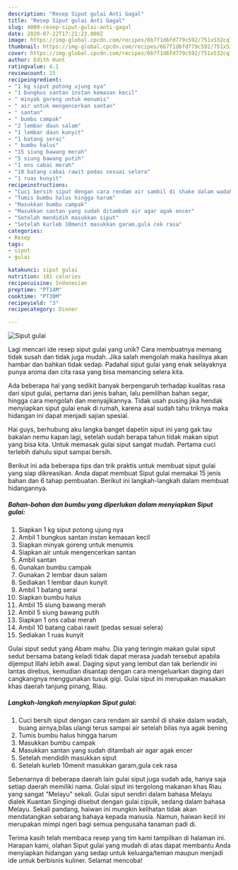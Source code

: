 ```yaml
---
description: "Resep Siput gulai Anti Gagal"
title: "Resep Siput gulai Anti Gagal"
slug: 4089-resep-siput-gulai-anti-gagal
date: 2020-07-22T17:21:23.000Z
image: https://img-global.cpcdn.com/recipes/6b7f1d6fd779c592/751x532cq70/siput-gulai-foto-resep-utama.jpg
thumbnail: https://img-global.cpcdn.com/recipes/6b7f1d6fd779c592/751x532cq70/siput-gulai-foto-resep-utama.jpg
cover: https://img-global.cpcdn.com/recipes/6b7f1d6fd779c592/751x532cq70/siput-gulai-foto-resep-utama.jpg
author: Edith Hunt
ratingvalue: 4.1
reviewcount: 15
recipeingredient:
- "1 kg siput potong ujung nya"
- "1 bungkus santan instan kemasan kecil"
- " minyak goreng untuk menumis"
- " air untuk mengencerkan santan"
- " santan"
- " bumbu campak"
- "2 lembar daun salam"
- "1 lembar daun kunyit"
- "1 batang serai"
- " bumbu halus"
- "15 siung bawang merah"
- "5 siung bawang putih"
- "1 ons cabai merah"
- "10 batang cabai rawit pedas sesuai selera"
- "1 ruas kunyit"
recipeinstructions:
- "Cuci bersih siput dengan cara rendam air sambil di shake dalam wadah, buang airnya,bilas ulangi terus sampai air setelah bilas nya agak bening"
- "Tumis bumbu halus hingga harum"
- "Masukkan bumbu campak"
- "Masukkan santan yang sudah ditambah air agar agak encer"
- "Setelah mendidih masukkan siput"
- "Setelah kurleb 10menit masukkan garam,gula cek rasa"
categories:
- Resep
tags:
- siput
- gulai

katakunci: siput gulai 
nutrition: 181 calories
recipecuisine: Indonesian
preptime: "PT14M"
cooktime: "PT30M"
recipeyield: "3"
recipecategory: Dinner

---
```



![Siput gulai](https://img-global.cpcdn.com/recipes/6b7f1d6fd779c592/751x532cq70/siput-gulai-foto-resep-utama.jpg)

Lagi mencari ide resep siput gulai yang unik? Cara membuatnya memang tidak susah dan tidak juga mudah. Jika salah mengolah maka hasilnya akan hambar dan bahkan tidak sedap. Padahal siput gulai yang enak selayaknya punya aroma dan cita rasa yang bisa memancing selera kita.

Ada beberapa hal yang sedikit banyak berpengaruh terhadap kualitas rasa dari siput gulai, pertama dari jenis bahan, lalu pemilihan bahan segar, hingga cara mengolah dan menyajikannya. Tidak usah pusing jika hendak menyiapkan siput gulai enak di rumah, karena asal sudah tahu triknya maka hidangan ini dapat menjadi sajian spesial.

Hai guys, berhubung aku langka banget dapetin siput ini yang gak tau bakalan nemu kapan lagi, setelah sudah berapa tahun tidak makan siput yang bisa kita. Untuk memasak gulai siput sangat mudah. Pertama cuci terlebih dahulu siput sampai bersih.


Berikut ini ada beberapa tips dan trik praktis untuk membuat siput gulai yang siap dikreasikan. Anda dapat membuat Siput gulai memakai 15 jenis bahan dan 6 tahap pembuatan. Berikut ini langkah-langkah dalam membuat hidangannya.

<!--inarticleads1-->

##### Bahan-bahan dan bumbu yang diperlukan dalam menyiapkan Siput gulai:

1. Siapkan 1 kg siput potong ujung nya
1. Ambil 1 bungkus santan instan kemasan kecil
1. Siapkan  minyak goreng untuk menumis
1. Siapkan  air untuk mengencerkan santan
1. Ambil  santan
1. Gunakan  bumbu campak
1. Gunakan 2 lembar daun salam
1. Sediakan 1 lembar daun kunyit
1. Ambil 1 batang serai
1. Siapkan  bumbu halus
1. Ambil 15 siung bawang merah
1. Ambil 5 siung bawang putih
1. Siapkan 1 ons cabai merah
1. Ambil 10 batang cabai rawit (pedas sesuai selera)
1. Sediakan 1 ruas kunyit


Gulai siput sedut yang Abam mahu. Dia yang teringin makan gulai siput sedut bersama batang keladi tidak dapat merasa juadah tersebut apabila dijemput Illahi lebih awal. Daging siput yang lembut dan tak berlendir ini lantas direbus, kemudian disantap dengan cara mengeluarkan daging dari cangkangnya menggunakan tusuk gigi. Gulai siput ini merupakan masakan khas daerah tanjung pinang, Riau. 

<!--inarticleads2-->

##### Langkah-langkah menyiapkan Siput gulai:

1. Cuci bersih siput dengan cara rendam air sambil di shake dalam wadah, buang airnya,bilas ulangi terus sampai air setelah bilas nya agak bening
1. Tumis bumbu halus hingga harum
1. Masukkan bumbu campak
1. Masukkan santan yang sudah ditambah air agar agak encer
1. Setelah mendidih masukkan siput
1. Setelah kurleb 10menit masukkan garam,gula cek rasa


Sebenarnya di beberapa daerah lain gulai siput juga sudah ada, hanya saja setiap daerah memiliki nama. Gulai siput ini tergolong makanan khas Riau yang sangat &#34;Melayu&#34; sekali. Gulai siput sendiri dalam bahasa Melayu dialek Kuantan Singingi disebut dengan gulai cipuik, sedang dalam bahasa Melayu. Sekali pandang, haiwan ini mungkin kelihatan tidak akan mendatangkan sebarang bahaya kepada manusia. Namun, haiwan kecil ini merupakan mimpi ngeri bagi semua pengusaha tanaman padi di. 

Terima kasih telah membaca resep yang tim kami tampilkan di halaman ini. Harapan kami, olahan Siput gulai yang mudah di atas dapat membantu Anda menyiapkan hidangan yang sedap untuk keluarga/teman maupun menjadi ide untuk berbisnis kuliner. Selamat mencoba!

